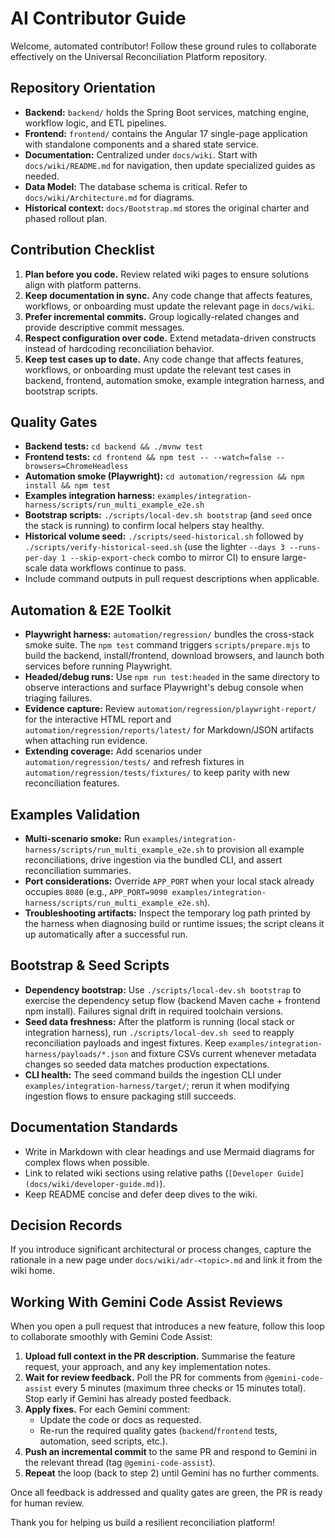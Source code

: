 # AI Contributor Guide

Welcome, automated contributor! Follow these ground rules to collaborate effectively on the Universal Reconciliation Platform repository.

## Repository Orientation
- **Backend:** `backend/` holds the Spring Boot services, matching engine, workflow logic, and ETL pipelines.
- **Frontend:** `frontend/` contains the Angular 17 single-page application with standalone components and a shared state service.
- **Documentation:** Centralized under `docs/wiki`. Start with `docs/wiki/README.md` for navigation, then update specialized guides as needed.
- **Data Model:** The database schema is critical. Refer to `docs/wiki/Architecture.md` for diagrams.
- **Historical context:** `docs/Bootstrap.md` stores the original charter and phased rollout plan.

## Contribution Checklist
1. **Plan before you code.** Review related wiki pages to ensure solutions align with platform patterns.
2. **Keep documentation in sync.** Any code change that affects features, workflows, or onboarding must update the relevant page in `docs/wiki`.
3. **Prefer incremental commits.** Group logically-related changes and provide descriptive commit messages.
4. **Respect configuration over code.** Extend metadata-driven constructs instead of hardcoding reconciliation behavior.
5. **Keep test cases up to date.** Any code change that affects features, workflows, or onboarding must update the relevant test cases in backend, frontend, automation smoke, example integration harness, and bootstrap scripts.

## Quality Gates
- **Backend tests:** `cd backend && ./mvnw test`
- **Frontend tests:** `cd frontend && npm test -- --watch=false --browsers=ChromeHeadless`
- **Automation smoke (Playwright):** `cd automation/regression && npm install && npm test`
- **Examples integration harness:** `examples/integration-harness/scripts/run_multi_example_e2e.sh`
- **Bootstrap scripts:** `./scripts/local-dev.sh bootstrap` (and `seed` once the stack is running) to confirm local helpers stay healthy.
- **Historical volume seed:** `./scripts/seed-historical.sh` followed by `./scripts/verify-historical-seed.sh` (use the lighter `--days 3 --runs-per-day 1 --skip-export-check` combo to mirror CI) to ensure large-scale data workflows continue to pass.
- Include command outputs in pull request descriptions when applicable.

## Automation & E2E Toolkit
- **Playwright harness:** `automation/regression/` bundles the cross-stack smoke suite. The `npm test` command triggers `scripts/prepare.mjs` to build the backend, install/frontend, download browsers, and launch both services before running Playwright.
- **Headed/debug runs:** Use `npm run test:headed` in the same directory to observe interactions and surface Playwright's debug console when triaging failures.
- **Evidence capture:** Review `automation/regression/playwright-report/` for the interactive HTML report and `automation/regression/reports/latest/` for Markdown/JSON artifacts when attaching run evidence.
- **Extending coverage:** Add scenarios under `automation/regression/tests/` and refresh fixtures in `automation/regression/tests/fixtures/` to keep parity with new reconciliation features.

## Examples Validation
- **Multi-scenario smoke:** Run `examples/integration-harness/scripts/run_multi_example_e2e.sh` to provision all example reconciliations, drive ingestion via the bundled CLI, and assert reconciliation summaries.
- **Port considerations:** Override `APP_PORT` when your local stack already occupies `8080` (e.g., `APP_PORT=9090 examples/integration-harness/scripts/run_multi_example_e2e.sh`).
- **Troubleshooting artifacts:** Inspect the temporary log path printed by the harness when diagnosing build or runtime issues; the script cleans it up automatically after a successful run.

## Bootstrap & Seed Scripts
- **Dependency bootstrap:** Use `./scripts/local-dev.sh bootstrap` to exercise the dependency setup flow (backend Maven cache + frontend npm install). Failures signal drift in required toolchain versions.
- **Seed data freshness:** After the platform is running (local stack or integration harness), run `./scripts/local-dev.sh seed` to reapply reconciliation payloads and ingest fixtures. Keep `examples/integration-harness/payloads/*.json` and fixture CSVs current whenever metadata changes so seeded data matches production expectations.
- **CLI health:** The seed command builds the ingestion CLI under `examples/integration-harness/target/`; rerun it when modifying ingestion flows to ensure packaging still succeeds.

## Documentation Standards
- Write in Markdown with clear headings and use Mermaid diagrams for complex flows when possible.
- Link to related wiki sections using relative paths (`[Developer Guide](docs/wiki/developer-guide.md)`).
- Keep README concise and defer deep dives to the wiki.

## Decision Records
If you introduce significant architectural or process changes, capture the rationale in a new page under `docs/wiki/adr-<topic>.md` and link it from the wiki home.

## Working With Gemini Code Assist Reviews

When you open a pull request that introduces a new feature, follow this loop to collaborate smoothly with Gemini Code Assist:

1. **Upload full context in the PR description.** Summarise the feature request, your approach, and any key implementation notes.
2. **Wait for review feedback.** Poll the PR for comments from `@gemini-code-assist` every 5 minutes (maximum three checks or 15 minutes total). Stop early if Gemini has already posted feedback.
3. **Apply fixes.** For each Gemini comment:
   - Update the code or docs as requested.
   - Re-run the required quality gates (`backend`/`frontend` tests, automation, seed scripts, etc.).
4. **Push an incremental commit** to the same PR and respond to Gemini in the relevant thread (tag `@gemini-code-assist`).
5. **Repeat** the loop (back to step 2) until Gemini has no further comments.

Once all feedback is addressed and quality gates are green, the PR is ready for human review.

Thank you for helping us build a resilient reconciliation platform!
